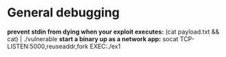 
General debugging
================
**prevent stdin from dying when your exploit executes:** (cat payload.txt && cat) | ./vulnerable
**start a binary up as a network app:** socat TCP-LISTEN:5000,reuseaddr,fork EXEC:./ex1
